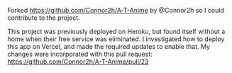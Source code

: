 Forked https://github.com/Connor2h/A-T-Anime by @Connor2h so I could contribute to the project.

This project was previously deployed on Heroku, but found itself without a home when their free service was eliminated. I investigated how to deploy this app on Vercel, and made the required updates to enable that. My changes were incorporated with this pull request: https://github.com/Connor2h/A-T-Anime/pull/23
